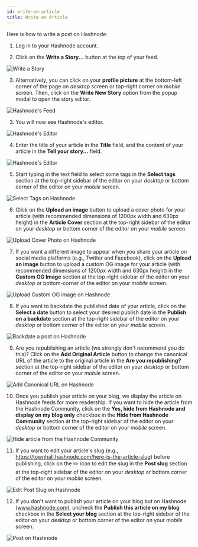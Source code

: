 ```yaml
---
id: write-an-article
title: Write an Article
---
```



Here is how to write a post on Hashnode:

1. Log in to your Hashnode account.

2. Click on the **Write a Story...** button at the top of your feed.

![Write a Story](https://cdn.hashnode.com/res/hashnode/image/upload/v1600783709813/D44MjODYx.png?auto=compress)

3. Alternatively, you can click on your **profile picture** at the bottom-left corner of the page on *desktop* screen or top-right corner on *mobile* screen. Then, click on the **Write New Story** option from the popup modal to open the story editor.

![Hashnode's Feed](https://cdn.hashnode.com/res/hashnode/image/upload/v1600783934521/6S9Gg8tJM.png?auto=compress)

3. You will now see Hashnode's editor.

![Hashnode's Editor](https://cdn.hashnode.com/res/hashnode/image/upload/v1600784012832/2B1BgGqIj.png?auto=compress)

4. Enter the title of your article in the **Title** field, and the content of your article in the **Tell your story...** field.

![Hashnode's Editor](https://cdn.hashnode.com/res/hashnode/image/upload/v1600784255477/md2vZuvDc.png?auto=compress)

5. Start typing in the text field to select some tags in the **Select tags** section at the top-right sidebar of the editor on your *desktop* or bottom corner of the editor on your *mobile* screen.

![Select Tags on Hashnode](https://cdn.hashnode.com/res/hashnode/image/upload/v1600784510917/kRywX9-Cx.png?auto=compress)

6. Click on the **Upload an image** button to upload a cover photo for your article (with recommended dimensions of 1200px width and 630px height) in the **Article Cover** section at the top-right sidebar of the editor on your *desktop* or bottom corner of the editor on your *mobile* screen.

![Upload Cover Photo on Hashnode](https://cdn.hashnode.com/res/hashnode/image/upload/v1600784833025/IUjlWOXdw.png?auto=compress)

7. If you want a different image to appear when you share your article on social media platforms (e.g., Twitter and Facebook), click on the **Upload an image** button to upload a custom OG image for your article (with recommended dimensions of 1200px width and 630px height) in the **Custom OG Image** section at the top-right sidebar of the editor on your *desktop* or bottom-corner of the editor on your *mobile* screen.

![Upload Custom OG image on Hashnode](https://cdn.hashnode.com/res/hashnode/image/upload/v1600785119278/PZCb_boPH.png?auto=compress)

8. If you want to backdate the published date of your article, click on the **Select a date** button to select your desired publish date in the **Publish on a backdate** section at the top-right sidebar of the editor on your *desktop* or bottom corner of the editor on your *mobile* screen.

![Backdate a post on Hashnode](https://cdn.hashnode.com/res/hashnode/image/upload/v1600785467054/H9FNUQ8EH.png?auto=compress)

9. Are you republishing an article (we strongly don't recommend you do this)? Click on the **Add Original Article** button to change the canonical URL of the article to the original article in the **Are you republishing?** section at the top-right sidebar of the editor on your *desktop* or bottom corner of the editor on your *mobile* screen.

![Add Canonical URL on Hashnode](https://cdn.hashnode.com/res/hashnode/image/upload/v1600786428143/BEsFpFbX7.png?auto=compress)

10. Once you publish your article on your blog, we display the article on Hashnode feeds for more readership. If you want to hide the article from the Hashnode Community, click on the **Yes, hide from Hashnode and display on my blog only** checkbox in the **Hide from Hashnode Community** section at the top-right sidebar of the editor on your *desktop* or bottom corner of the editor on your *mobile* screen.

![Hide article from the Hashnode Community](https://cdn.hashnode.com/res/hashnode/image/upload/v1600787231182/u2EktEPS2.png?auto=compress)

11. If you want to edit your article's slug (e.g., https://townhall.hashnode.com/here-is-the-article-slug) before publishing, click on the ✏️ icon to edit the slug in the **Post slug** section at the top-right sidebar of the editor on your *desktop* or bottom corner of the editor on your *mobile* screen.

![Edit Post Slug on Hashnode](https://cdn.hashnode.com/res/hashnode/image/upload/v1600787669538/aDDzRuWGY.png?auto=compress)

12. If you don't want to publish your article on your blog but on Hashnode (www.hashnode.com), uncheck the **Publish this article on my blog** checkbox in the **Select your blog** section at the top-right sidebar of the editor on your *desktop* or bottom corner of the editor on your *mobile* screen.

![Post on Hashnode](https://cdn.hashnode.com/res/hashnode/image/upload/v1600787727844/d48xj3Mk6.png?auto=compress)

